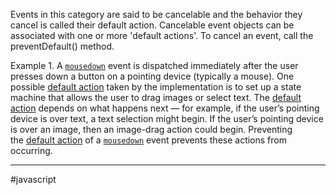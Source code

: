 Events in this category are said to be cancelable and the behavior they cancel is called their default action. Cancelable event objects can be associated with one or more 'default actions'. To cancel an event, call the preventDefault() method.

Example 1.
A [`mousedown`](https://www.w3.org/TR/DOM-Level-3-Events/#mousedown) event is dispatched immediately after the user presses down a button on a pointing device (typically a mouse). One possible [default action](https://www.w3.org/TR/DOM-Level-3-Events/#default-action) taken by the implementation is to set up a state machine that allows the user to drag images or select text. The [default action](https://www.w3.org/TR/DOM-Level-3-Events/#default-action) depends on what happens next — for example, if the user’s pointing device is over text, a text selection might begin. If the user’s pointing device is over an image, then an image-drag action could begin. Preventing the [default action](https://www.w3.org/TR/DOM-Level-3-Events/#default-action) of a [`mousedown`](https://www.w3.org/TR/DOM-Level-3-Events/#mousedown) event prevents these actions from occurring.


---
#javascript 